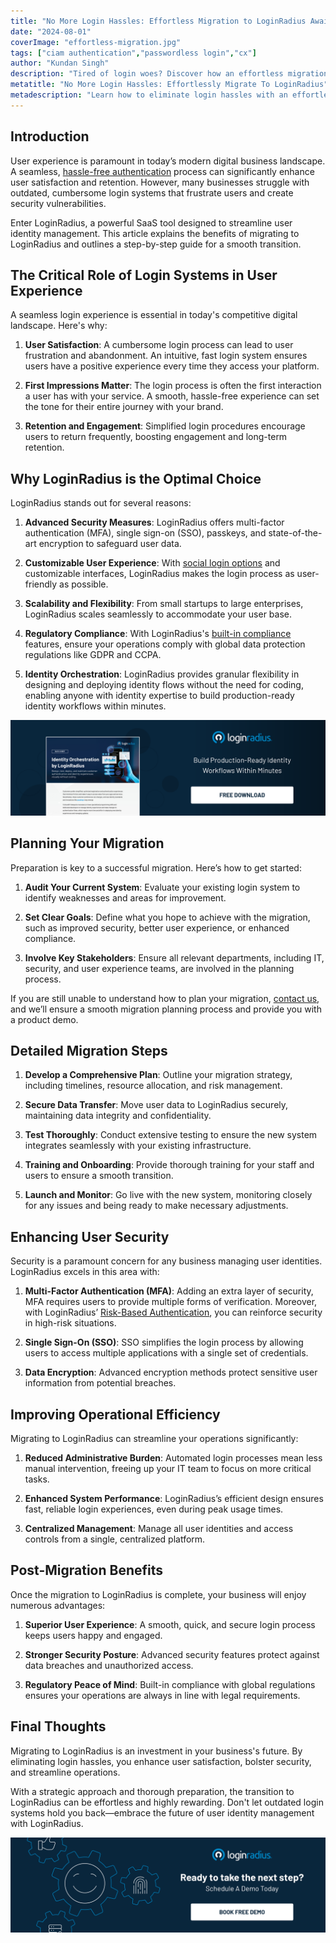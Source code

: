 ```yaml
---
title: "No More Login Hassles: Effortless Migration to LoginRadius Awaits"
date: "2024-08-01"
coverImage: "effortless-migration.jpg"
tags: ["ciam authentication","passwordless login","cx"]
author: "Kundan Singh"
description: "Tired of login woes? Discover how an effortless migration to LoginRadius can revolutionize your user identity management, providing a seamless, secure, and efficient experience for both your business and users."
metatitle: "No More Login Hassles: Effortlessly Migrate To LoginRadius"
metadescription: "Learn how to eliminate login hassles with an effortless migration to LoginRadius. Learn about the benefits & steps for a seamless transition to the best CIAM."
---
```

## Introduction

User experience is paramount in today’s modern digital business landscape. A seamless, [hassle-free authentication](https://www.loginradius.com/authentication/) process can significantly enhance user satisfaction and retention. However, many businesses struggle with outdated, cumbersome login systems that frustrate users and create security vulnerabilities. 

Enter LoginRadius, a powerful SaaS tool designed to streamline user identity management. This article explains the benefits of migrating to LoginRadius and outlines a step-by-step guide for a smooth transition.

## The Critical Role of Login Systems in User Experience

A seamless login experience is essential in today's competitive digital landscape. Here's why:

1. **User Satisfaction**: A cumbersome login process can lead to user frustration and abandonment. An intuitive, fast login system ensures users have a positive experience every time they access your platform.

2. **First Impressions Matter**: The login process is often the first interaction a user has with your service. A smooth, hassle-free experience can set the tone for their entire journey with your brand.

3. **Retention and Engagement**: Simplified login procedures encourage users to return frequently, boosting engagement and long-term retention.

## Why LoginRadius is the Optimal Choice

LoginRadius stands out for several reasons:

1. **Advanced Security Measures**: LoginRadius offers multi-factor authentication (MFA), single sign-on (SSO), passkeys, and state-of-the-art encryption to safeguard user data.

2. **Customizable User Experience**: With [social login options](https://www.loginradius.com/social-login/) and customizable interfaces, LoginRadius makes the login process as user-friendly as possible.

3. **Scalability and Flexibility**: From small startups to large enterprises, LoginRadius scales seamlessly to accommodate your user base.

4. **Regulatory Compliance**: With LoginRadius's [built-in compliance](https://www.loginradius.com/compliances/) features, ensure your operations comply with global data protection regulations like GDPR and CCPA.

5. **Identity Orchestration**: LoginRadius provides granular flexibility in designing and deploying identity flows without the need for coding, enabling anyone with identity expertise to build production-ready identity workflows within minutes.

[![DS-id-orchestration](DS-id-orchestration.png)](https://www.loginradius.com/resource/datasheet/identity-orchestration-workflow/) 

## Planning Your Migration

Preparation is key to a successful migration. Here’s how to get started:

1. **Audit Your Current System**: Evaluate your existing login system to identify weaknesses and areas for improvement.

2. **Set Clear Goals**: Define what you hope to achieve with the migration, such as improved security, better user experience, or enhanced compliance.

3. **Involve Key Stakeholders**: Ensure all relevant departments, including IT, security, and user experience teams, are involved in the planning process.

If you are still unable to understand how to plan your migration, [contact us](https://www.loginradius.com/contact-sales/), and we’ll ensure a smooth migration planning process and provide you with a product demo. 

## Detailed Migration Steps

1. **Develop a Comprehensive Plan**: Outline your migration strategy, including timelines, resource allocation, and risk management.

2. **Secure Data Transfer**: Move user data to LoginRadius securely, maintaining data integrity and confidentiality.

3. **Test Thoroughly**: Conduct extensive testing to ensure the new system integrates seamlessly with your existing infrastructure.

4. **Training and Onboarding**: Provide thorough training for your staff and users to ensure a smooth transition.

5. **Launch and Monitor**: Go live with the new system, monitoring closely for any issues and being ready to make necessary adjustments.

## Enhancing User Security

Security is a paramount concern for any business managing user identities. LoginRadius excels in this area with:

1. **Multi-Factor Authentication (MFA)**: Adding an extra layer of security, MFA requires users to provide multiple forms of verification. Moreover, with LoginRadius’ [Risk-Based Authentication](https://www.loginradius.com/blog/identity/risk-based-authentication/), you can reinforce security in high-risk situations. 

2. **Single Sign-On (SSO)**: SSO simplifies the login process by allowing users to access multiple applications with a single set of credentials.

3. **Data Encryption**: Advanced encryption methods protect sensitive user information from potential breaches.

## Improving Operational Efficiency

Migrating to LoginRadius can streamline your operations significantly:

1. **Reduced Administrative Burden**: Automated login processes mean less manual intervention, freeing up your IT team to focus on more critical tasks.

2. **Enhanced System Performance**: LoginRadius’s efficient design ensures fast, reliable login experiences, even during peak usage times.

3. **Centralized Management**: Manage all user identities and access controls from a single, centralized platform.

## Post-Migration Benefits

Once the migration to LoginRadius is complete, your business will enjoy numerous advantages:

1. **Superior User Experience**: A smooth, quick, and secure login process keeps users happy and engaged.

2. **Stronger Security Posture**: Advanced security features protect against data breaches and unauthorized access.

3. **Regulatory Peace of Mind**: Built-in compliance with global regulations ensures your operations are always in line with legal requirements.

## Final Thoughts

Migrating to LoginRadius is an investment in your business's future. By eliminating login hassles, you enhance user satisfaction, bolster security, and streamline operations. 

With a strategic approach and thorough preparation, the transition to LoginRadius can be effortless and highly rewarding. Don't let outdated login systems hold you back—embrace the future of user identity management with LoginRadius.

[![book-a-free-demo-loginradius](../../assets/book-a-demo-loginradius.png)](https://www.loginradius.com/contact-us?utm_source=blog&utm_medium=web&utm_campaign=effortless-migration-login-hassles)